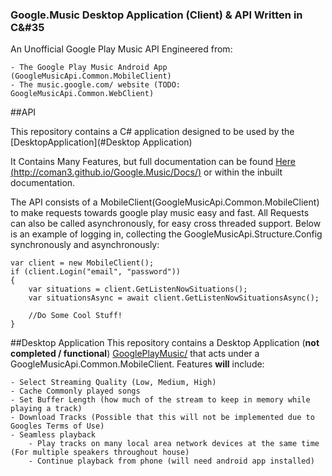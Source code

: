 ### Google.Music Desktop Application (Client) & API Written in C&#35

An Unofficial Google Play Music API Engineered from:

	- The Google Play Music Android App (GoogleMusicApi.Common.MobileClient)
	- The music.google.com/ website (TODO: GoogleMusicApi.Common.WebClient)

##API

This repository contains a C# application designed to be used by the [DesktopApplication](#Desktop Application)

It Contains Many Features, but full documentation can be found [Here (http://coman3.github.io/Google.Music/Docs/)](http://coman3.github.io/Google.Music/Docs/) or within the inbuilt documentation.

The API consists of a MobileClient(GoogleMusicApi.Common.MobileClient) to make requests towards google play music easy and fast. All Requests can also be called asynchronously, for easy cross threaded support.
Below is an example of logging in, collecting the GoogleMusicApi.Structure.Config synchronously and asynchronously:

```
var client = new MobileClient();
if (client.Login("email", "password"))
{
    var situations = client.GetListenNowSituations();
    var situationsAsync = await client.GetListenNowSituationsAsync();
                
    //Do Some Cool Stuff!
}

```


##Desktop Application
This repository contains a Desktop Application (**not completed / functional**) [GooglePlayMusic/](GooglePlayMusic/GooglePlayMusic.csproj) that acts under a GoogleMusicApi.Common.MobileClient. 
Features **will** include:

	- Select Streaming Quality (Low, Medium, High)
	- Cache Commonly played songs
	- Set Buffer Length (how much of the stream to keep in memory while playing a track)
	- Download Tracks (Possible that this will not be implemented due to Googles Terms of Use)
	- Seamless playback 
		- Play tracks on many local area network devices at the same time (For multiple speakers throughout house)
		- Continue playback from phone (will need android app installed)
